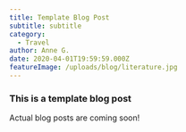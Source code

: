 ```yaml
---
title: Template Blog Post
subtitle: subtitle
category:
  - Travel
author: Anne G.
date: 2020-04-01T19:59:59.000Z
featureImage: /uploads/blog/literature.jpg
---
```

### This is a template blog post

Actual blog posts are coming soon!

